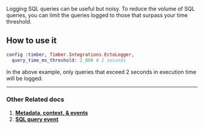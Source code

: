 Logging SQL queries can be useful but noisy. To reduce the volume of SQL queries, you can limit the queries logged to those that surpass your time threshold.


## How to use it

```elixir
config :timber, Timber.Integrations.EctoLogger,
  query_time_ms_threshold: 2_000 # 2 seconds
```

In the above example, only queries that exceed 2 seconds in execution time will be logged.

---

### Other Related docs

1. [**Metadata, context, & events**](/concepts/metadata-context-and-events)
2. [**SQL query event**](/concepts/log-event-json-schema/events/sql-query-event)
